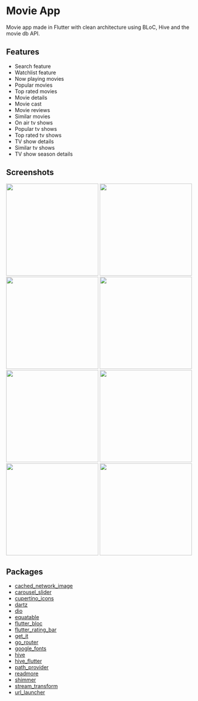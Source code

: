 
# Movie App
Movie app made in Flutter with clean architecture using BLoC, Hive and the movie db API.

## Features
- Search feature
- Watchlist feature
- Now playing movies
- Popular movies
- Top rated movies
- Movie details
- Movie cast
- Movie reviews
- Similar movies
- On air tv shows
- Popular tv shows
- Top rated tv shows
- TV show details
- Similar tv shows
- TV show season details


## Screenshots
<p>
  <img src="https://github.com/mohamadayash1/flutter-movie-app/blob/main/screenshots/01.png" width="250" />
  <img src="https://github.com/mohamadayash1/flutter-movie-app/blob/main/screenshots/02.png" width="250" />
  <img src="https://github.com/mohamadayash1/flutter-movie-app/blob/main/screenshots/03.png" width="250" />
  <img src="https://github.com/mohamadayash1/flutter-movie-app/blob/main/screenshots/04.png" width="250" />
  <img src="https://github.com/mohamadayash1/flutter-movie-app/blob/main/screenshots/05.png" width="250" />
  <img src="https://github.com/mohamadayash1/flutter-movie-app/blob/main/screenshots/06.png" width="250" />
  <img src="https://github.com/mohamadayash1/flutter-movie-app/blob/main/screenshots/07.png" width="250" />
  <img src="https://github.com/mohamadayash1/flutter-movie-app/blob/main/screenshots/08.png" width="250" />
</p>


## Packages
- [cached_network_image](https://pub.dev/packages/cached_network_image)
- [carousel_slider](https://pub.dev/packages/carousel_slider)
- [cupertino_icons](https://pub.dev/packages/cupertino_icons)
- [dartz](https://pub.dev/packages/dartz)
- [dio](https://pub.dev/packages/dio)
- [equatable](https://pub.dev/packages/equatable)
- [flutter_bloc](https://pub.dev/packages/flutter_bloc)
- [flutter_rating_bar](https://pub.dev/packages/flutter_rating_bar)
- [get_it](https://pub.dev/packages/get_it)
- [go_router](https://pub.dev/packages/go_router)
- [google_fonts](https://pub.dev/packages/google_fonts)
- [hive](https://pub.dev/packages/hive)
- [hive_flutter](https://pub.dev/packages/hive_flutter)
- [path_provider](https://pub.dev/packages/path_provider)
- [readmore](https://pub.dev/packages/readmore)
- [shimmer](https://pub.dev/packages/shimmer)
- [stream_transform](https://pub.dev/packages/stream_transform)
- [url_launcher](https://pub.dev/packages/url_launcher)


